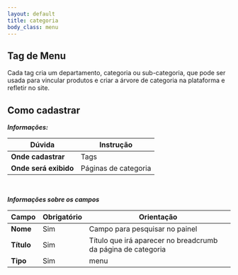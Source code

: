```yaml
---
layout: default
title: categoria
body_class: menu
---
```



## Tag de Menu

Cada tag cria um departamento, categoria ou sub-categoria, que pode ser usada para vincular produtos e criar a árvore de categoria na plataforma e refletir no site.

## Como cadastrar 
***Informações:***

| Dúvida                          | Instrução                                                               |
| ------------------------------- | ----------------------------------------------------------------------- |
| **Onde cadastrar**              | Tags                                                                    |
| **Onde será exibido**           | Páginas de categoria                          |


&nbsp;

***Informações sobre os campos***

| Campo         | Obrigatório         | Orientação                                |
| ------------- | ------------------- | ----------------------------------------- |
| **Nome**      | Sim      | Campo para pesquisar no painel                 |
| **Título**    | Sim | Título que irá aparecer no breadcrumb da página de categoria           |
| **Tipo** | Sim | menu     |



&nbsp;
